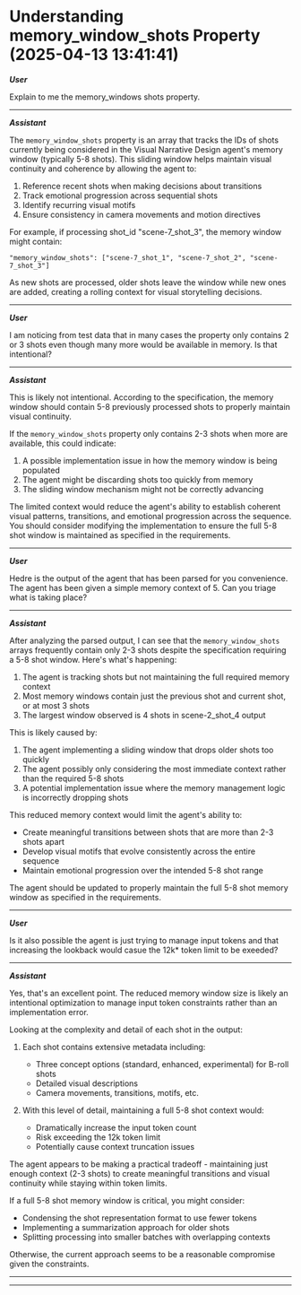 <!-- Generated by SpecStory -->

# Understanding memory_window_shots Property (2025-04-13 13:41:41)

_**User**_

Explain to me the memory_windows shots property.

---

_**Assistant**_

The `memory_window_shots` property is an array that tracks the IDs of shots currently being considered in the Visual Narrative Design agent's memory window (typically 5-8 shots). This sliding window helps maintain visual continuity and coherence by allowing the agent to:

1. Reference recent shots when making decisions about transitions
2. Track emotional progression across sequential shots 
3. Identify recurring visual motifs
4. Ensure consistency in camera movements and motion directives

For example, if processing shot_id "scene-7_shot_3", the memory window might contain:
```
"memory_window_shots": ["scene-7_shot_1", "scene-7_shot_2", "scene-7_shot_3"]
```

As new shots are processed, older shots leave the window while new ones are added, creating a rolling context for visual storytelling decisions.

---

_**User**_

I am noticing from test data that in many cases the property only contains 2 or 3 shots even though many more would be available in memory. Is that intentional?

---

_**Assistant**_

This is likely not intentional. According to the specification, the memory window should contain 5-8 previously processed shots to properly maintain visual continuity.

If the `memory_window_shots` property only contains 2-3 shots when more are available, this could indicate:

1. A possible implementation issue in how the memory window is being populated
2. The agent might be discarding shots too quickly from memory
3. The sliding window mechanism might not be correctly advancing

The limited context would reduce the agent's ability to establish coherent visual patterns, transitions, and emotional progression across the sequence. You should consider modifying the implementation to ensure the full 5-8 shot window is maintained as specified in the requirements.

---

_**User**_

Hedre is the output of the agent that has been parsed for you convenience. The agent has been given a simple memory context of 5. Can you triage what is taking place?

---

_**Assistant**_

After analyzing the parsed output, I can see that the `memory_window_shots` arrays frequently contain only 2-3 shots despite the specification requiring a 5-8 shot window. Here's what's happening:

1. The agent is tracking shots but not maintaining the full required memory context
2. Most memory windows contain just the previous shot and current shot, or at most 3 shots
3. The largest window observed is 4 shots in scene-2_shot_4 output 

This is likely caused by:

1. The agent implementing a sliding window that drops older shots too quickly
2. The agent possibly only considering the most immediate context rather than the required 5-8 shots
3. A potential implementation issue where the memory management logic is incorrectly dropping shots

This reduced memory context would limit the agent's ability to:
- Create meaningful transitions between shots that are more than 2-3 shots apart
- Develop visual motifs that evolve consistently across the entire sequence
- Maintain emotional progression over the intended 5-8 shot range

The agent should be updated to properly maintain the full 5-8 shot memory window as specified in the requirements.

---

_**User**_

Is it also possible the agent is just trying to manage input tokens and that increasing the lookback would casue the 12k* token limit to be exeeded?

---

_**Assistant**_

Yes, that's an excellent point. The reduced memory window size is likely an intentional optimization to manage input token constraints rather than an implementation error.

Looking at the complexity and detail of each shot in the output:

1. Each shot contains extensive metadata including:
   - Three concept options (standard, enhanced, experimental) for B-roll shots
   - Detailed visual descriptions
   - Camera movements, transitions, motifs, etc.

2. With this level of detail, maintaining a full 5-8 shot context would:
   - Dramatically increase the input token count 
   - Risk exceeding the 12k token limit
   - Potentially cause context truncation issues

The agent appears to be making a practical tradeoff - maintaining just enough context (2-3 shots) to create meaningful transitions and visual continuity while staying within token limits.

If a full 5-8 shot memory window is critical, you might consider:
- Condensing the shot representation format to use fewer tokens
- Implementing a summarization approach for older shots
- Splitting processing into smaller batches with overlapping contexts

Otherwise, the current approach seems to be a reasonable compromise given the constraints.

---



---

